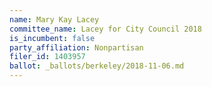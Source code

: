 ```yaml
---
name: Mary Kay Lacey
committee_name: Lacey for City Council 2018
is_incumbent: false
party_affiliation: Nonpartisan
filer_id: 1403957
ballot: _ballots/berkeley/2018-11-06.md
---
```

